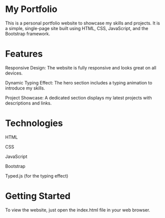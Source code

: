 # My Portfolio
This is a personal portfolio website to showcase my skills and projects. It is a simple, single-page site built using HTML, CSS, JavaScript, and the Bootstrap framework.

# Features
Responsive Design: The website is fully responsive and looks great on all devices.

Dynamic Typing Effect: The hero section includes a typing animation to introduce my skills.

Project Showcase: A dedicated section displays my latest projects with descriptions and links.

# Technologies
HTML

CSS

JavaScript

Bootstrap

Typed.js (for the typing effect)

# Getting Started
To view the website, just open the index.html file in your web browser.
